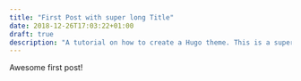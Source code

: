 ```yaml
---
title: "First Post with super long Title"
date: 2018-12-26T17:03:22+01:00
draft: true
description: "A tutorial on how to create a Hugo theme. This is a super long description."
---
```


Awesome first post!
